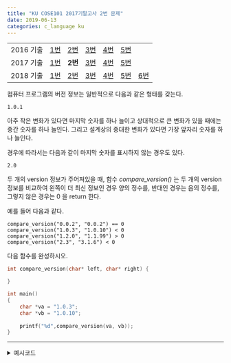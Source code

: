 ```yaml
---
title: "KU COSE101 2017기말고사 2번 문제"
date: 2019-06-13
categories: c_language ku
---
```


| | | | | | | |
|:---------:|:---:|:---:|:---:|:---:|:---:|-----|
| 2016 기출 | [1번](https://detegice.github.io/COSE101-2016Final-Pro1) | [2번](https://detegice.github.io/COSE101-2016Final-Pro2) | [3번](https://detegice.github.io/COSE101-2016Final-Pro3) | [4번](https://detegice.github.io/COSE101-2016Final-Pro4) | [5번](https://detegice.github.io/COSE101-2016Final-Pro5) |     |
| 2017 기출 | [1번](https://detegice.github.io/COSE101-2017Final-Pro1) | **2번** | [3번](https://detegice.github.io/COSE101-2017Final-Pro3) | [4번](https://detegice.github.io/COSE101-2017Final-Pro4) | [5번](https://detegice.github.io/COSE101-2017Final-Pro5) |     |
| 2018 기출 | [1번](https://detegice.github.io/COSE101-2018Final-Pro1) | [2번](https://detegice.github.io/COSE101-2018Final-Pro2) | [3번](https://detegice.github.io/COSE101-2018Final-Pro3) | [4번](https://detegice.github.io/COSE101-2018Final-Pro4) | [5번](https://detegice.github.io/COSE101-2018Final-Pro5) | [6번](https://detegice.github.io/COSE101-2018Final-Pro6) |

컴퓨터 프로그램의 버전 정보는 일반적으로 다음과 같은 형태를 갖는다.
```
1.0.1
```
아주 작은 변화가 있다면 마지막 숫자를 하나 늘이고 상대적으로 큰 변화가 있을 때에는 중간 숫자를 하나 늘인다.
그리고 설계상의 중대한 변화가 있다면 가장 앞자리 숫자를 하나 늘인다.

경우에 따라서는 다음과 같이 마지막 숫자를 표시하지 않는 경우도 있다.
```
2.0
```

두 개의 version 정보가 주어져있을 때, 함수 *compare_version()* 는 두 개의 version 정보를 비교하여 왼쪽이 더 최신 정보인 경우 양의 정수를,
반대인 경우는 음의 정수를, 그렇지 않은 경우는 0 을 return 한다.

예를 들어 다음과 같다.

```
compare_version("0.0.2", "0.0.2") == 0
compare_version("1.0.3", "1.0.10") < 0
compare_version("1.2.0", "1.1.99") > 0
compare_version("2.3", "3.1.6") < 0
```

다음 함수를 완성하시오.

~~~c
int compare_version(char* left, char* right) {

}

int main()
{
	char *va = "1.0.3";
	char *vb = "1.0.10";
	
	printf("%d",compare_version(va, vb));
}
~~~

***

<details><summary>예시코드</summary>
  
{% highlight c %}

#include<stdio.h>
#include<stdlib.h>
#include<string.h>

int compare_version(char* left, char* right) {
	int l[4],r[4],i=0;
	char lef[30];
	char rig[30];
	
	strcpy(lef, left);
	strcpy(rig, right);
	
	char *temp = strtok(lef,".");
	
	l[i++]=atoi(temp);
	
	while(temp!=NULL){
		temp = strtok(NULL,".");
		l[i++] = atoi(temp);
	}
	
	temp = strtok(rig,".");
	i=0;
	r[i++]=atoi(temp);
	while(temp!=NULL){
		temp = strtok(NULL,".");
		r[i++] = atoi(temp);
	}
	
	for(i=0 ; i<3 ; i++){
		if(l[i]==r[i]) continue;
		if(l[i]>r[i]){
			return 1;
		}
		if(l[i]<r[i]){
			return -1;
		}
	}
	
	return 0;
}

int main()
{
	char *va = "1.0.3";
	char *vb = "1.0.10";
	
	printf("%d",compare_version(va, vb));
}

{% endhighlight %}
  
{% highlight text %}

먼저, strtok 함수를 쓰기 위해 char* 형에서 char[] 형으로 변환시켜주자.
strtok로 .을 기준으로 분리 한 뒤, 각각의 숫자를 atoi를 이용하여 l[i]와 r[i]에 넣어준다.
그리고 비교를 하면 완성!

{% endhighlight %}
  
</details>
